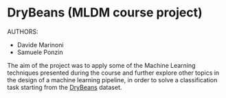 # DryBeans (MLDM course project)

AUTHORS:
 - Davide Marinoni
 - Samuele Ponzin


The aim of the project was to apply some of the Machine Learning techniques presented during the course and further explore other topics in the design of a machine learning pipeline, in order to solve a classification task starting from the [DryBeans](https://archive.ics.uci.edu/dataset/602/dry+bean+dataset) dataset.

